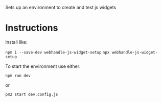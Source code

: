 Sets up an environment to create and test js widgets

# Instructions

Install like:

`npm i --save-dev webhandle-js-widget-setup`
`npx webhandle-js-widget-setup`

To start the environment use either:

`npm run dev`

or 

`pm2 start dev.config.js`


